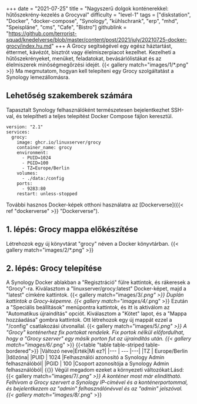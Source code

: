 +++
date = "2021-07-25"
title = "Nagyszerű dolgok konténerekkel: hűtőszekrény-kezelés a Grocyval"
difficulty = "level-1"
tags = ["diskstation", "Docker", "docker-compose", "Synology", "kühlschrank", "erp", "mhd", "Speispläne", "cms", "Cafe", "Bistro"]
githublink = "https://github.com/terrorist-squad/knedelverse/blob/master/content/post/2021/july/20210725-docker-grocy/index.hu.md"
+++
A Grocy segítségével egy egész háztartást, éttermet, kávézót, bisztrót vagy élelmiszerpiacot kezelhet. Kezelheti a hűtőszekrényeket, menüket, feladatokat, bevásárlólistákat és az élelmiszerek minőségmegőrzési idejét.
{{< gallery match="images/1/*.png" >}}
Ma megmutatom, hogyan kell telepíteni egy Grocy szolgáltatást a Synology lemezállomásra.
## Lehetőség szakemberek számára
Tapasztalt Synology felhasználóként természetesen bejelentkezhet SSH-val, és telepítheti a teljes telepítést Docker Compose fájlon keresztül.
```
version: "2.1"
services:
  grocy:
    image: ghcr.io/linuxserver/grocy
    container_name: grocy
    environment:
      - PUID=1024
      - PGID=100
      - TZ=Europe/Berlin
    volumes:
      - ./data:/config
    ports:
      - 9283:80
    restart: unless-stopped

```
További hasznos Docker-képek otthoni használatra az [Dockerverse]({{< ref "dockerverse" >}} "Dockerverse").
## 1. lépés: Grocy mappa előkészítése
Létrehozok egy új könyvtárat "grocy" néven a Docker könyvtárban.
{{< gallery match="images/2/*.png" >}}

## 2. lépés: Grocy telepítése
A Synology Docker ablakban a "Regisztráció" fülre kattintok, és rákeresek a "Grocy"-ra. Kiválasztom a "linuxserver/grocy:latest" Docker-képet, majd a "latest" címkére kattintok.
{{< gallery match="images/3/*.png" >}}
Duplán kattintok a Grocy-képemre.
{{< gallery match="images/4/*.png" >}}
Ezután a "Speciális beállítások" menüpontra kattintok, és itt is aktiválom az "Automatikus újraindítás" opciót. Kiválasztom a "Kötet" lapot, és a "Mappa hozzáadása" gombra kattintok. Ott létrehozok egy új mappát ezzel a "/config" csatlakozási útvonallal.
{{< gallery match="images/5/*.png" >}}
A "Grocy" konténerhez fix portokat rendelek. Fix portok nélkül előfordulhat, hogy a "Grocy szerver" egy másik porton fut az újraindítás után.
{{< gallery match="images/6/*.png" >}}
{{<table "table table-striped table-bordered">}}
|Változó neve|Érték|Mi ez?|
|--- | --- |---|
|TZ | Europe/Berlin |Időzóna|
|PUID | 1024 |Felhasználói azonosító a Synology Admin felhasználóból|
|PGID |	100 |Csoport azonosítója a Synology Admin felhasználóból|
{{</table>}}
Végül megadom ezeket a környezeti változókat:Lásd:
{{< gallery match="images/7/*.png" >}}
A konténer most már elindítható. Felhívom a Grocy szervert a Synology IP-címével és a konténerportommal, és bejelentkezem az "admin" felhasználónévvel és az "admin" jelszóval.
{{< gallery match="images/8/*.png" >}}
